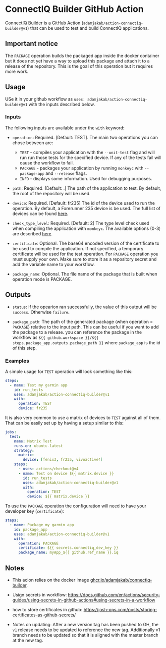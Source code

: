 # ConnectIQ Builder GitHub Action

ConnectIQ Builder is a GitHub Action (`adamjakab/action-connectiq-builder@v1`) that can be used to test and build ConnectIQ applications.

## Important notice

The `PACKAGE` operation builds the packaged app inside the docker container but it does not yet have a way to upload this package and attach it to a release of the repository. This is the goal of this operation but it requires more work.

## Usage

USe it in your github workflow as `uses: adamjakab/action-connectiq-builder@v1` with the inputs described below.

### Inputs

The following inputs are available under the `with` keyword:

- `operation`: Required. [Default: TEST]. The main two operations you can chose between are:

  - `TEST` - compiles your application with the `--unit-test` flag and will run run those tests for the specified device. If any of the tests fail will cause the workflow to fail.
  - `PACKAGE` - packages your application by running `monkeyc` with `--package-app` and `--release` flags.
  - `INFO` - displays some information. Used for debugging purposes.

- `path`: Required. [Default: .] The path of the application to test. By default, the root of the repository will be used.

- `device`: Required. [Default: fr235] The id of the device used to run the operation. By default, a Forerunner 235 device is be used. The full list of devices can be found [here](https://developer.garmin.com/connect-iq/reference-guides/devices-reference/#devicereference).

- `check_type_level`: Required. [Default: 2] The type level check used when compiling the application with `monkeyc`. The available options (0-3) are described [here](https://developer.garmin.com/connect-iq/monkey-c/monkey-types/).

- `certificate`: Optional. The base64 encoded version of the certificate to be used to compile the application. If not specified, a temporary certificate will be used for the test operation. For `PACKAGE` operation you must supply your own. Make sure to store it as a repository secret and add the variable name to your workflow.

- `package_name`: Optional. The file name of the package that is built when operation mode is PACKAGE.

## Outputs

- `status`: If the opearion ran successfully, the value of this output will be `success`. Otherwise `failure`.

- `package_path`: The path of the generated package (when operation = `PACKAGE`) relative to the input path. This can be useful if you want to add the package to a release. you can reference the package in the workflow as `${{ github.workspace }}/${{ steps.package_app.outputs.package_path }}` where `package_app` is the id of this step.

### Examples

A simple usage for `TEST` operation will look something like this:

```yml
steps:
  - name: Test my garmin app
    id: run_tests
    uses: adamjakab/action-connectiq-builder@v1
    with:
      operation: TEST
      device: fr235
```

It is also very common to use a matrix of devices to `TEST` against all of them. That can be easily set up by having a setup similar to this:

```yml
jobs:
  test:
    name: Matrix Test
    runs-on: ubuntu-latest
    strategy:
      matrix:
        device: [fenix3, fr235, vivoactive4]
    steps:
      - uses: actions/checkout@v4
      - name: Test on device ${{ matrix.device }}
        id: run_tests
        uses: adamjakab/action-connectiq-builder@v1
        with:
          operation: TEST
          device: ${{ matrix.device }}
```

To use the `PACKAGE` operation the configuration will need to have your developer key (`certificate`):

```yml
steps:
  - name: Package my garmin app
    id: package_app
    uses: adamjakab/action-connectiq-builder@v1
    with:
      operation: PACKAGE
      certificate: ${{ secrets.connectiq_dev_key }}
      package_name: myApp_${{ github.ref_name }}.iq
```

## Notes

- This acion relies on the docker image [ghcr.io/adamjakab/connectiq-builder](ghcr.io/adamjakab/connectiq-builder).

- Usign secrets in workflow: https://docs.github.com/en/actions/security-guides/using-secrets-in-github-actions#using-secrets-in-a-workflow

- how to store certificates in github: https://josh-ops.com/posts/storing-certificates-as-github-secrets/

- Notes on updating: After a new version tag has been pushed to GH, the `v1` release needs to be updated to reference the new tag. Additionally v1 branch needs to be updated so that it is aligned with the master branch at the new tag.
